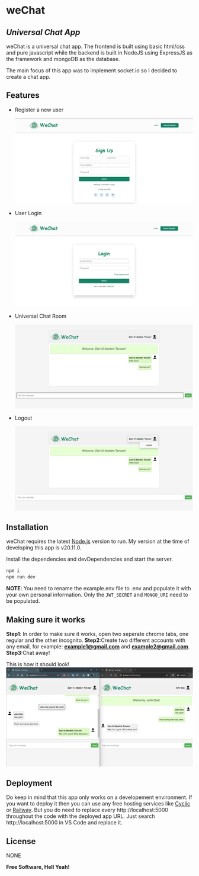 # weChat

## _Universal Chat App_

weChat is a universal chat app. The frontend is built using basic html/css and pure javascript
while the backend is built in NodeJS using ExpressJS as the framework and mongoDB as the
database.

The main focus of this app was to implement socket.io so I decided to create a chat app.

## Features

- Register a new user

  ![Register Page Screenshot][register]

- User Login

  ![Login Page Screenshot][login]

- Universal Chat Room

  ![Chat Room Page Screenshot][chatroom]

- Logout

  ![Logout Button Screenshot][logout]

## Installation

weChat requires the latest [Node.js](https://nodejs.org/) version to run.
My version at the time of developing this app is v20.11.0.

Install the dependencies and devDependencies and start the server.

```sh
npm i
npm run dev
```

**NOTE**: You need to rename the example.env file to .env and populate it with your own personal information.
Only the `JWT_SECRET` and `MONGO_URI` need to be populated.

## Making sure it works

**Step1**: In order to make sure it works, open two seperate chrome tabs, one regular and the other incognito.
**Step2**:Create two different accounts with any email, for example: **example1@gmail.com** and **example2@gmail.com**.
**Step3**:Chat away!

This is how it should look!
![App Working Screenshot][working]

## Deployment

Do keep in mind that this app only works on a developement environment. If you want to deploy it then you can
use any free hosting services like [Cyclic](https://www.cyclic.sh/) or [Railway](https://railway.app/). But you do need to replace every http://localhost:5000
throughout the code with the deployed app URL. Just search http://localhost:5000 in VS Code and replace it.

## License

NONE

**Free Software, Hell Yeah!**

[//]: # "These are reference links used in the body of this note and get stripped out when the markdown processor does its job."
[register]: /public/uploads/Register.png
[login]: /public/uploads/Login.png
[chatroom]: /public/uploads/Chat-Room.png
[logout]: /public/uploads/Logout.png
[working]: /public/uploads/Working.png

